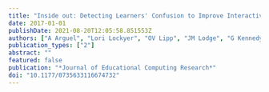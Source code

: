 ```yaml
---
title: "Inside out: Detecting Learners' Confusion to Improve Interactive Digital Learning Environments"
date: 2017-01-01
publishDate: 2021-08-20T12:05:58.851553Z
authors: ["A Arguel", "Lori Lockyer", "OV Lipp", "JM Lodge", "G Kennedy"]
publication_types: ["2"]
abstract: ""
featured: false
publication: "*Journal of Educational Computing Research*"
doi: "10.1177/0735633116674732"
---
```


